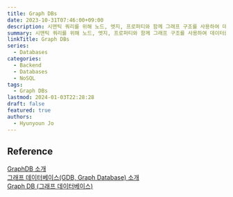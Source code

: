 ```yaml
---
title: Graph DBs
date: 2023-10-31T07:46:00+09:00
description: 시맨틱 쿼리를 위해 노드, 엣지, 프로퍼티와 함께 그래프 구조를 사용하여 데이터를 표현하고 저장하는 데이터베이스
summary: 시맨틱 쿼리를 위해 노드, 엣지, 프로퍼티와 함께 그래프 구조를 사용하여 데이터를 표현하고 저장하는 데이터베이스
linkTitle: Graph DBs
series:
  - Databases
categories:
  - Backend
  - Databases
  - NoSQL
tags:
  - Graph DBs
lastmod: 2024-01-03T22:28:28
draft: false
featured: true
authors:
  - Hyunyoun Jo
---
```


## Reference

[GraphDB 소개](https://velog.io/@sheltonwon/GraphDB-%EC%86%8C%EA%B0%9C)  
[그래프 데이터베이스(GDB, Graph Database) 소개](https://dbrang.tistory.com/1630)  
[Graph DB (그래프 데이터베이스)](https://sketchit.tistory.com/entry/GraphDB-%EA%B7%B8%EB%9E%98%ED%94%84-%EB%8D%B0%EC%9D%B4%ED%84%B0%EB%B2%A0%EC%9D%B4%EC%8A%A4)
